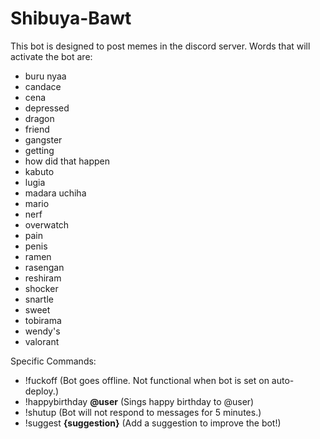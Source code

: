 # Shibuya-Bawt

This bot is designed to post memes in the discord server. Words that will activate the bot are:

- buru nyaa  
- candace  
- cena  
- depressed  
- dragon  
- friend  
- gangster  
- getting  
- how did that happen  
- kabuto  
- lugia  
- madara uchiha  
- mario  
- nerf  
- overwatch  
- pain  
- penis  
- ramen
- rasengan  
- reshiram  
- shocker  
- snartle  
- sweet  
- tobirama  
- wendy's  
- valorant  

Specific Commands:

- !fuckoff (Bot goes offline. Not functional when bot is set on auto-deploy.)
- !happybirthday **@user** (Sings happy birthday to @user)
- !shutup (Bot will not respond to messages for 5 minutes.)
- !suggest **{suggestion}** (Add a suggestion to improve the bot!)
